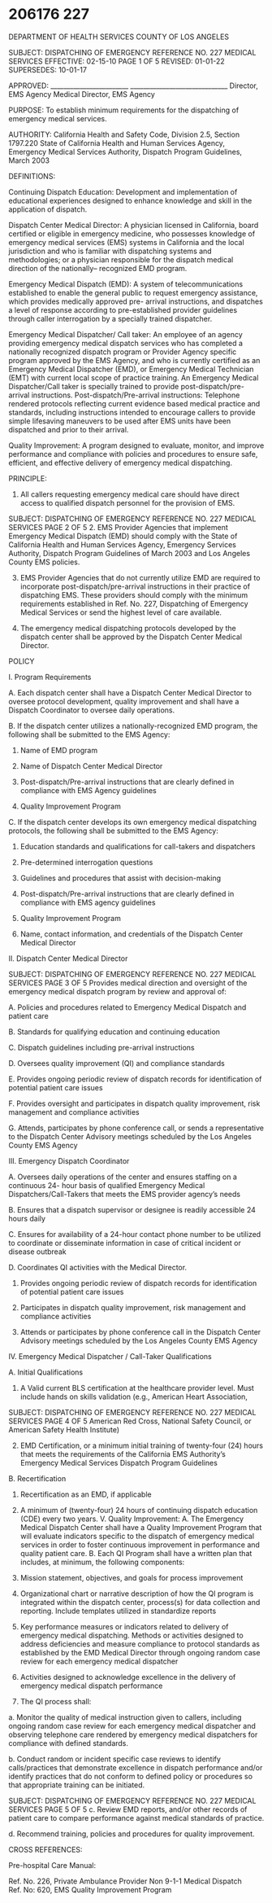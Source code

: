 # 206176 227

DEPARTMENT OF HEALTH SERVICES 
COUNTY OF LOS ANGELES 
 
SUBJECT: DISPATCHING OF EMERGENCY REFERENCE NO. 227 
 MEDICAL SERVICES 
EFFECTIVE: 02-15-10  PAGE 1 OF 5 
REVISED: 01-01-22 
SUPERSEDES: 10-01-17 
 
 
APPROVED:   ________________________ ______________________________ 
Director, EMS Agency   Medical Director, EMS Agency 
 
PURPOSE: To establish minimum requirements for the dispatching of emergency medical 
services. 
 
AUTHORITY:  California Health and Safety Code, Division 2.5, Section 1797.220 
State of California Health and Human Services Agency, Emergency Medical 
Services Authority, Dispatch Program Guidelines, March 2003 
 
DEFINITIONS: 
 
Continuing Dispatch Education: Development and implementation of educational 
experiences designed to enhance knowledge and skill in the application of dispatch. 
 
Dispatch Center Medical Director: A physician licensed in California, board certified or eligible 
in emergency medicine, who possesses knowledge of emergency medical services (EMS) 
systems in California and the local jurisdiction and who is familiar with dispatching systems and 
methodologies; or a physician responsible for the dispatch medical direction of the nationally–
recognized EMD program. 
 
Emergency Medical Dispatch (EMD): A system of telecommunications established to enable 
the general public to request emergency assistance, which provides medically approved pre-
arrival instructions, and dispatches a level of response according to pre-established provider 
guidelines through caller interrogation by a specially trained dispatcher. 
 
Emergency Medical Dispatcher/ Call taker: An employee of an agency providing emergency 
medical dispatch services who has completed a nationally recognized dispatch program or 
Provider Agency specific program approved by the EMS Agency, and who is currently certified 
as an Emergency Medical Dispatcher (EMD), or Emergency Medical Technician (EMT) with 
current local scope of practice training. An Emergency Medical Dispatcher/Call taker is specially 
trained to provide post-dispatch/pre-arrival instructions. 
Post-dispatch/Pre-arrival instructions: Telephone rendered protocols reflecting current 
evidence based medical practice and standards, including instructions intended to encourage 
callers to provide simple lifesaving maneuvers to be used after EMS units have been dispatched 
and prior to their arrival. 
 
Quality Improvement:  A program designed to evaluate, monitor, and improve performance 
and compliance with policies and procedures to ensure safe, efficient, and effective delivery of 
emergency medical dispatching. 
 
PRINCIPLE: 
 
1. All callers requesting emergency medical care should have direct access to qualified 
dispatch personnel for the provision of EMS. 
 

SUBJECT:  DISPATCHING OF EMERGENCY REFERENCE NO. 227 
 MEDICAL SERVICES 
PAGE 2 OF 5 
2. EMS Provider Agencies that implement Emergency Medical Dispatch (EMD) should 
comply with the State of California Health and Human Services Agency, Emergency 
Services Authority, Dispatch Program Guidelines of March 2003 and Los Angeles 
County EMS policies. 
 
3. EMS Provider Agencies that do not currently utilize EMD are required to incorporate 
post-dispatch/pre-arrival instructions   in their practice of dispatching EMS.  These 
providers should comply with the minimum requirements established in Ref. No. 227, 
Dispatching of Emergency Medical Services or send the highest level of care available. 
 
4. The emergency medical dispatching protocols developed by the dispatch center shall be 
approved by the Dispatch Center Medical Director. 
 
POLICY 
 
I. Program Requirements 
 
A. Each dispatch center shall have a Dispatch Center Medical Director to oversee 
protocol development, quality improvement and shall have a Dispatch 
Coordinator to oversee daily operations. 
 
B. If the dispatch center utilizes a nationally-recognized EMD program, the following 
shall be submitted to the EMS Agency: 
 
1. Name of EMD program 
 
2. Name of Dispatch Center Medical Director 
 
3. Post-dispatch/Pre-arrival instructions that are clearly defined in 
compliance with EMS Agency guidelines 
 
4. Quality Improvement Program 
 
C. If the dispatch center develops its   own emergency medical dispatching protocols, 
the following shall be submitted to the EMS Agency:  
 
1. Education standards and qualifications for call-takers and dispatchers 
 
2. Pre-determined interrogation questions 
 
3. Guidelines and procedures that assist with decision-making 
 
4. Post-dispatch/Pre-arrival instructions that are clearly defined in 
compliance with EMS agency guidelines 
 
5. Quality Improvement Program 
 
6. Name, contact information, and credentials of the Dispatch Center 
Medical Director 
 
II. Dispatch Center Medical Director 
 

SUBJECT:  DISPATCHING OF EMERGENCY REFERENCE NO. 227 
 MEDICAL SERVICES 
PAGE 3 OF 5 
Provides medical direction and oversight of the emergency medical dispatch program by 
review and approval of: 
 
A. Policies and procedures related to Emergency Medical Dispatch and patient care 
 
B. Standards for qualifying education and continuing education 
 
C. Dispatch guidelines including pre-arrival instructions 
 
D. Oversees quality improvement (QI) and compliance standards 
 
E. Provides ongoing periodic review of dispatch records for identification of potential 
patient care issues 
 
F. Provides oversight and participates in dispatch quality improvement, risk 
management and compliance activities 
 
G. Attends, participates by phone conference call, or sends a representative to  the 
Dispatch Center Advisory meetings scheduled by the Los Angeles County EMS 
Agency 
 
III.   Emergency Dispatch Coordinator 
 
A. Oversees daily operations of the center and ensures staffing on a continuous 24-
hour basis of qualified Emergency Medical Dispatchers/Call-Takers that meets 
the EMS provider agency’s needs 
 
B. Ensures that a dispatch supervisor or designee is readily accessible 24 hours 
daily 
 
C. Ensures for availability of a 24-hour contact phone number to be utilized to 
coordinate or disseminate information in case of critical incident or disease 
outbreak 
 
D. Coordinates QI activities with the Medical Director. 
 
1. Provides ongoing periodic review of dispatch records for identification of 
potential patient care issues 
 
2. Participates in dispatch quality improvement, risk management and 
compliance activities 
 
3. Attends or participates by phone conference call in the Dispatch Center 
Advisory meetings scheduled by the Los Angeles County EMS Agency 
 
IV. Emergency Medical Dispatcher / Call-Taker Qualifications 
 
A. Initial Qualifications 
 
1. A Valid current BLS certification at the healthcare provider level.  Must 
include hands on skills validation (e.g., American Heart Association, 

SUBJECT:  DISPATCHING OF EMERGENCY REFERENCE NO. 227 
 MEDICAL SERVICES 
PAGE 4 OF 5 
American Red Cross, National Safety Council, or American Safety Health 
Institute) 
 
2. EMD Certification, or a minimum initial training of twenty-four (24) hours 
that meets the requirements of the California EMS Authority’s Emergency 
Medical Services Dispatch Program Guidelines 
 
B. Recertification 
 
1. Recertification as an EMD, if applicable 
 
2. A minimum of (twenty-four) 24 hours of continuing dispatch education 
(CDE) every two years. 
V. Quality Improvement: 
A. The Emergency Medical Dispatch Center shall have a Quality Improvement 
Program that will evaluate indicators specific to the dispatch of emergency 
medical services in order to foster continuous improvement in performance and 
quality patient care. 
B. Each QI Program shall have a written plan that includes, at minimum, the 
following components: 
1. Mission statement, objectives, and goals for process improvement 
 
2. Organizational chart or narrative description of how the QI program is 
integrated within the dispatch center, process(s) for data collection and 
reporting. Include templates utilized in standardize reports 
 
3. Key performance measures or indicators related to    delivery of emergency 
medical dispatching. Methods or activities designed to address 
deficiencies and measure compliance to protocol standards as 
established by the EMD Medical Director through ongoing random case 
review for each emergency medical dispatcher 
 
4. Activities designed to acknowledge excellence in the delivery of 
emergency medical dispatch performance  
 
5. The QI process shall: 
 
a. Monitor the quality of medical instruction given to callers, including 
ongoing random case review for each emergency medical 
dispatcher and observing telephone care rendered by
 emergency 
medical dispatchers for compliance with defined standards. 
 
b. Conduct random or incident specific case reviews to identify 
calls/practices that demonstrate excellence in dispatch 
performance and/or identify practices that do not conform to 
defined policy or procedures so that appropriate training can be 
initiated. 
 

SUBJECT:  DISPATCHING OF EMERGENCY REFERENCE NO. 227 
 MEDICAL SERVICES 
PAGE 5 OF 5 
c. Review EMD reports, and/or other records of patient care to 
compare performance against medical standards of practice. 
 
d. Recommend training, policies and procedures for quality 
improvement. 
 
 
CROSS REFERENCES: 
 
Pre-hospital Care Manual: 
 
Ref. No. 226, Private Ambulance Provider Non 9-1-1 Medical Dispatch  
Ref. No: 620, EMS Quality Improvement Program
